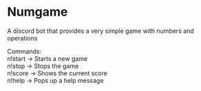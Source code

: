 # Numgame
A discord bot that provides a very simple game with numbers and operations

Commands: <br>
n!start  -> Starts a new game <br>
n!stop -> Stops the game <br>
n!score -> Shows the current score <br>
n!help -> Pops up a help message <br>
